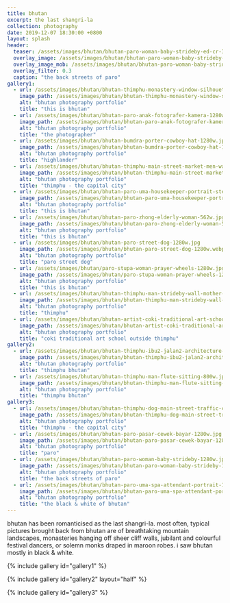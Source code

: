 ```yaml
---
title: bhutan
excerpt: the last shangri-la
collection: photography
date: 2019-12-07 18:30:00 +0800
layout: splash
header:
  teaser: /assets/images/bhutan/bhutan-paro-woman-baby-strideby-ed-cr-300w.webp
  overlay_image: /assets/images/bhutan/bhutan-paro-woman-baby-strideby-1280w.webp
  overlay_image_mob: /assets/images/bhutan/bhutan-paro-woman-baby-strideby-ed-cr-720w.webp
  overlay_filter: 0.3
  caption: "the back streets of paro"
gallery1:
  - url: /assets/images/bhutan/bhutan-thimphu-monastery-window-silhouette-1280w.jpg
    image_path: /assets/images/bhutan/bhutan-thimphu-monastery-window-silhouette-1280w.webp
    alt: "bhutan photography portfolio"
    title: "this is bhutan"
  - url: /assets/images/bhutan/bhutan-paro-anak-fotografer-kamera-1280w.jpg
    image_path: /assets/images/bhutan/bhutan-paro-anak-fotografer-kamera-1280w.webp
    alt: "bhutan photography portfolio"
    title: "the photographer"
  - url: /assets/images/bhutan/bhutan-bumdra-porter-cowboy-hat-1280w.jpg
    image_path: /assets/images/bhutan/bhutan-bumdra-porter-cowboy-hat-1280w.webp
    alt: "bhutan photography portfolio"
    title: "highlander"
  - url: /assets/images/bhutan/bhutan-thimphu-main-street-market-men-walking-1280w.jpg
    image_path: /assets/images/bhutan/bhutan-thimphu-main-street-market-men-walking-1280w.webp
    alt: "bhutan photography portfolio"
    title: "thimphu - the capital city"
  - url: /assets/images/bhutan/bhutan-paro-uma-housekeeper-portrait-steps-562w.jpg
    image_path: /assets/images/bhutan/bhutan-paro-uma-housekeeper-portrait-steps-562w.webp
    alt: "bhutan photography portfolio"
    title: "this is bhutan"
  - url: /assets/images/bhutan/bhutan-paro-zhong-elderly-woman-562w.jpg
    image_path: /assets/images/bhutan/bhutan-paro-zhong-elderly-woman-562w.webp
    alt: "bhutan photography portfolio"
    title: "this is bhutan"
  - url: /assets/images/bhutan/bhutan-paro-street-dog-1280w.jpg
    image_path: /assets/images/bhutan/bhutan-paro-street-dog-1280w.webp
    alt: "bhutan photography portfolio"
    title: "paro street dog"
  - url: /assets/images/bhutan/paro-stupa-woman-prayer-wheels-1280w.jpg
    image_path: /assets/images/bhutan/paro-stupa-woman-prayer-wheels-1280w.webp
    alt: "bhutan photography portfolio"
    title: "this is bhutan"
  - url: /assets/images/bhutan/bhutan-thimphu-man-strideby-wall-mother-child-1280w.jpg
    image_path: /assets/images/bhutan/bhutan-thimphu-man-strideby-wall-mother-child-1280w.webp
    alt: "bhutan photography portfolio"
    title: "thimphu"
  - url: /assets/images/bhutan/bhutan-artist-coki-traditional-art-school-1280w.jpg
    image_path: /assets/images/bhutan/bhutan-artist-coki-traditional-art-school-1280w.webp
    alt: "bhutan photography portfolio"
    title: "coki traditional art school outside thimphu"
gallery2:
  - url: /assets/images/bhutan/bhutan-thimphu-ibu2-jalan2-architecture-800w.jpg
    image_path: /assets/images/bhutan/bhutan-thimphu-ibu2-jalan2-architecture-562w.webp
    alt: "bhutan photography portfolio"
    title: "thimphu bhutan"
  - url: /assets/images/bhutan/bhutan-thimphu-man-flute-sitting-800w.jpg
    image_path: /assets/images/bhutan/bhutan-thimphu-man-flute-sitting-562w.webp
    alt: "bhutan photography portfolio"
    title: "thimphu bhutan"
gallery3:
  - url: /assets/images/bhutan/bhutan-thimphu-dog-main-street-traffic-circle-1280w.jpg
    image_path: /assets/images/bhutan/bhutan-thimphu-dog-main-street-traffic-circle-1280w.webp
    alt: "bhutan photography portfolio"
    title: "thimphu - the capital city"
  - url: /assets/images/bhutan/bhutan-paro-pasar-cewek-bayar-1280w.jpg
    image_path: /assets/images/bhutan/bhutan-paro-pasar-cewek-bayar-1280w.webp
    alt: "bhutan photography portfolio"
    title: "paro"
  - url: /assets/images/bhutan/bhutan-paro-woman-baby-strideby-1280w.jpg
    image_path: /assets/images/bhutan/bhutan-paro-woman-baby-strideby-1280w.webp
    alt: "bhutan photography portfolio"
    title: "the back streets of paro"
  - url: /assets/images/bhutan/bhutan-paro-uma-spa-attendant-portrait-1280w.jpg
    image_path: /assets/images/bhutan/bhutan-paro-uma-spa-attendant-portrait-1280w.webp
    alt: "bhutan photography portfolio"
    title: "the black & white of bhutan"
---
```


<p class="p-wrapper">
  <span class="dropcap clearfix">b</span>hutan has been romanticised as the last shangri-la. most often, typical pictures brought back from bhutan are of breathtaking mountain landscapes, monasteries hanging off sheer cliff walls, jubilant and colourful festival dancers, or solemn monks draped in maroon robes. i saw bhutan mostly in black & white.
</p>

{% include gallery id="gallery1" %}

{% include gallery id="gallery2" layout="half" %}

{% include gallery id="gallery3" %}